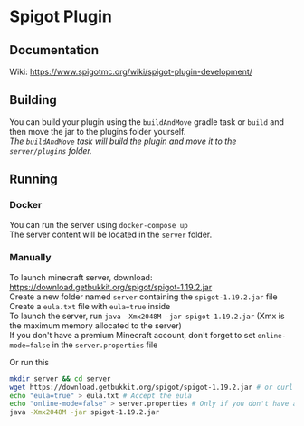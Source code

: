 # Spigot Plugin

## Documentation
Wiki: https://www.spigotmc.org/wiki/spigot-plugin-development/

## Building

You can build your plugin using the `buildAndMove` gradle task or `build` and then move the jar to the plugins folder yourself. <br>
*The `buildAndMove` task will build the plugin and move it to the `server/plugins` folder.*

## Running

### Docker

You can run the server using `docker-compose up` <br>
The server content will be located in the `server` folder.

### Manually

To launch minecraft server, download: https://download.getbukkit.org/spigot/spigot-1.19.2.jar <br>
Create a new folder named `server` containing the `spigot-1.19.2.jar` file <br>
Create a `eula.txt` file with `eula=true` inside <br>
To launch the server, run `java -Xmx2048M -jar spigot-1.19.2.jar` (Xmx is the maximum memory allocated to the server) <br>
If you don't have a premium Minecraft account, don't forget to set `online-mode=false` in the `server.properties` file

Or run this
```bash
mkdir server && cd server
wget https://download.getbukkit.org/spigot/spigot-1.19.2.jar # or curl -LO https://download.getbukkit.org/spigot/spigot-1.19.2.jar
echo "eula=true" > eula.txt # Accept the eula
echo "online-mode=false" > server.properties # Only if you don't have a premium Minecraft account
java -Xmx2048M -jar spigot-1.19.2.jar 
```
